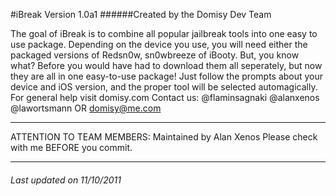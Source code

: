 #iBreak Version 1.0a1
######Created by the Domisy Dev Team

The goal of iBreak is to combine all popular jailbreak tools into one easy to use package. Depending on the device you use, you will need either the packaged versions of Redsn0w, sn0wbreeze of iBooty. But, you know what? Before you would have had to download them all seperately, but now they are all in one easy-to-use package! Just follow the prompts about your device and iOS version, and the proper tool will be selected automagically.
For general help visit domisy.com
Contact us:
@flaminsagnaki
@alanxenos
@lawortsmann
OR
domisy@me.com

- - -
ATTENTION TO TEAM MEMBERS:
Maintained by Alan Xenos
Please check with me BEFORE you commit.
- - -

###### Last updated on 11/10/2011